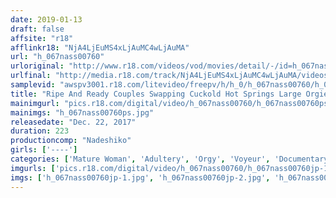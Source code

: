 ```yaml
---
date: 2019-01-13
draft: false
affsite: "r18"
afflinkr18: "NjA4LjEuMS4xLjAuMC4wLjAuMA"
url: "h_067nass00760"
urloriginal: "http://www.r18.com/videos/vod/movies/detail/-/id=h_067nass00760"
urlfinal: "http://media.r18.com/track/NjA4LjEuMS4xLjAuMC4wLjAuMA/videos/vod/movies/detail/-/id=h_067nass00760"
samplevid: "awspv3001.r18.com/litevideo/freepv/h/h_0/h_067nass00760/h_067nass00760_dmb_w.mp4"
title: "Ripe And Ready Couples Swapping Cuckold Hot Springs Large Orgies West Japan Edition We're Taking Couples Aged 30s To 60s For A Magnificent 29 Couple Swapping Experience 5 Episodes"
mainimgurl: "pics.r18.com/digital/video/h_067nass00760/h_067nass00760ps.jpg"
mainimgs: "h_067nass00760ps.jpg"
releasedate: "Dec. 22, 2017"
duration: 223
productioncomp: "Nadeshiko"
girls: ['----']
categories: ['Mature Woman', 'Adultery', 'Orgy', 'Voyeur', 'Documentary', 'Amateur', 'Couple', 'Hi-Def']
imgurls: ['pics.r18.com/digital/video/h_067nass00760/h_067nass00760jp-1.jpg', 'pics.r18.com/digital/video/h_067nass00760/h_067nass00760jp-2.jpg', 'pics.r18.com/digital/video/h_067nass00760/h_067nass00760jp-3.jpg', 'pics.r18.com/digital/video/h_067nass00760/h_067nass00760jp-4.jpg', 'pics.r18.com/digital/video/h_067nass00760/h_067nass00760jp-5.jpg', 'pics.r18.com/digital/video/h_067nass00760/h_067nass00760jp-6.jpg', 'pics.r18.com/digital/video/h_067nass00760/h_067nass00760jp-7.jpg', 'pics.r18.com/digital/video/h_067nass00760/h_067nass00760jp-8.jpg', 'pics.r18.com/digital/video/h_067nass00760/h_067nass00760jp-9.jpg', 'pics.r18.com/digital/video/h_067nass00760/h_067nass00760jp-10.jpg', 'pics.r18.com/digital/video/h_067nass00760/h_067nass00760jp-11.jpg', 'pics.r18.com/digital/video/h_067nass00760/h_067nass00760jp-12.jpg', 'pics.r18.com/digital/video/h_067nass00760/h_067nass00760jp-13.jpg', 'pics.r18.com/digital/video/h_067nass00760/h_067nass00760jp-14.jpg', 'pics.r18.com/digital/video/h_067nass00760/h_067nass00760jp-15.jpg', 'pics.r18.com/digital/video/h_067nass00760/h_067nass00760jp-16.jpg', 'pics.r18.com/digital/video/h_067nass00760/h_067nass00760jp-17.jpg', 'pics.r18.com/digital/video/h_067nass00760/h_067nass00760jp-18.jpg', 'pics.r18.com/digital/video/h_067nass00760/h_067nass00760jp-19.jpg', 'pics.r18.com/digital/video/h_067nass00760/h_067nass00760jp-20.jpg']
imgs: ['h_067nass00760jp-1.jpg', 'h_067nass00760jp-2.jpg', 'h_067nass00760jp-3.jpg', 'h_067nass00760jp-4.jpg', 'h_067nass00760jp-5.jpg', 'h_067nass00760jp-6.jpg', 'h_067nass00760jp-7.jpg', 'h_067nass00760jp-8.jpg', 'h_067nass00760jp-9.jpg', 'h_067nass00760jp-10.jpg', 'h_067nass00760jp-11.jpg', 'h_067nass00760jp-12.jpg', 'h_067nass00760jp-13.jpg', 'h_067nass00760jp-14.jpg', 'h_067nass00760jp-15.jpg', 'h_067nass00760jp-16.jpg', 'h_067nass00760jp-17.jpg', 'h_067nass00760jp-18.jpg', 'h_067nass00760jp-19.jpg', 'h_067nass00760jp-20.jpg']
---
```

